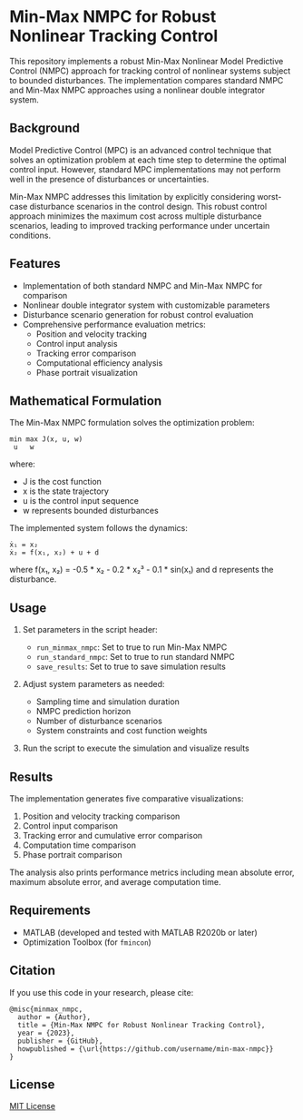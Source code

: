 # Min-Max NMPC for Robust Nonlinear Tracking Control

This repository implements a robust Min-Max Nonlinear Model Predictive Control (NMPC) approach for tracking control of nonlinear systems subject to bounded disturbances. The implementation compares standard NMPC and Min-Max NMPC approaches using a nonlinear double integrator system.

## Background

Model Predictive Control (MPC) is an advanced control technique that solves an optimization problem at each time step to determine the optimal control input. However, standard MPC implementations may not perform well in the presence of disturbances or uncertainties.

Min-Max NMPC addresses this limitation by explicitly considering worst-case disturbance scenarios in the control design. This robust control approach minimizes the maximum cost across multiple disturbance scenarios, leading to improved tracking performance under uncertain conditions.

## Features

- Implementation of both standard NMPC and Min-Max NMPC for comparison
- Nonlinear double integrator system with customizable parameters
- Disturbance scenario generation for robust control evaluation
- Comprehensive performance evaluation metrics:
  - Position and velocity tracking
  - Control input analysis
  - Tracking error comparison
  - Computational efficiency analysis
  - Phase portrait visualization

## Mathematical Formulation

The Min-Max NMPC formulation solves the optimization problem:

```
min max J(x, u, w)
 u   w
```

where:
- J is the cost function
- x is the state trajectory
- u is the control input sequence
- w represents bounded disturbances

The implemented system follows the dynamics:
```
ẋ₁ = x₂
ẋ₂ = f(x₁, x₂) + u + d
```
where f(x₁, x₂) = -0.5 * x₂ - 0.2 * x₂³ - 0.1 * sin(x₁) and d represents the disturbance.

## Usage

1. Set parameters in the script header:
   - `run_minmax_nmpc`: Set to true to run Min-Max NMPC
   - `run_standard_nmpc`: Set to true to run standard NMPC
   - `save_results`: Set to true to save simulation results

2. Adjust system parameters as needed:
   - Sampling time and simulation duration
   - NMPC prediction horizon
   - Number of disturbance scenarios
   - System constraints and cost function weights

3. Run the script to execute the simulation and visualize results

## Results

The implementation generates five comparative visualizations:
1. Position and velocity tracking comparison
2. Control input comparison
3. Tracking error and cumulative error comparison
4. Computation time comparison
5. Phase portrait comparison

The analysis also prints performance metrics including mean absolute error, maximum absolute error, and average computation time.

## Requirements

- MATLAB (developed and tested with MATLAB R2020b or later)
- Optimization Toolbox (for `fmincon`)

## Citation

If you use this code in your research, please cite:

```
@misc{minmax_nmpc,
  author = {Author},
  title = {Min-Max NMPC for Robust Nonlinear Tracking Control},
  year = {2023},
  publisher = {GitHub},
  howpublished = {\url{https://github.com/username/min-max-nmpc}}
}
```

## License

[MIT License](LICENSE) 